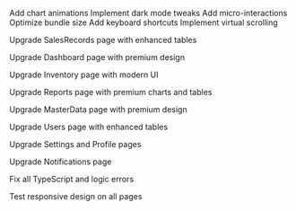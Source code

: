  Add chart animations
 Implement dark mode tweaks
 Add micro-interactions
 Optimize bundle size
 Add keyboard shortcuts
 Implement virtual scrolling

 
Upgrade SalesRecords page with enhanced tables

Upgrade Dashboard page with premium design

Upgrade Inventory page with modern UI

Upgrade Reports page with premium charts and tables

Upgrade MasterData page with premium design

Upgrade Users page with enhanced tables

Upgrade Settings and Profile pages

Upgrade Notifications page

Fix all TypeScript and logic errors

Test responsive design on all pages